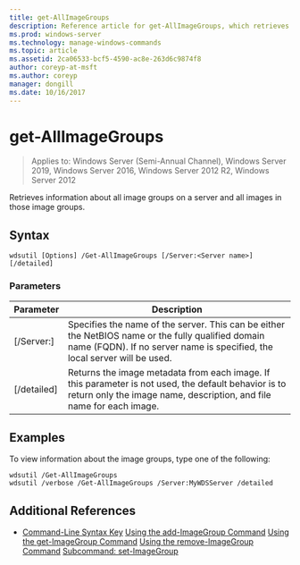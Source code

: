 ```yaml
---
title: get-AllImageGroups
description: Reference article for get-AllImageGroups, which retrieves information about all image groups on a server and all images in those image groups.
ms.prod: windows-server
ms.technology: manage-windows-commands
ms.topic: article
ms.assetid: 2ca06533-bcf5-4590-ac8e-263d6c9874f8
author: coreyp-at-msft
ms.author: coreyp
manager: dongill
ms.date: 10/16/2017
---
```

# get-AllImageGroups

> Applies to: Windows Server (Semi-Annual Channel), Windows Server 2019, Windows Server 2016, Windows Server 2012 R2, Windows Server 2012

Retrieves information about all image groups on a server and all images in those image groups.

## Syntax
```
wdsutil [Options] /Get-AllImageGroups [/Server:<Server name>] [/detailed]
```
### Parameters
|Parameter|Description|
|-------|--------|
|[/Server:<Server name>]|Specifies the name of the server. This can be either the NetBIOS name or the fully qualified domain name (FQDN). If no server name is specified, the local server will be used.|
|[/detailed]|Returns the image metadata from each image. If this parameter is not used, the default behavior is to return only the image name, description, and file name for each image.|
## Examples
To view information about the image groups, type one of the following:
```
wdsutil /Get-AllImageGroups
wdsutil /verbose /Get-AllImageGroups /Server:MyWDSServer /detailed
```
## Additional References
- [Command-Line Syntax Key](command-line-syntax-key.md)
[Using the add-ImageGroup Command](using-the-add-imagegroup-command.md)
[Using the get-ImageGroup Command](using-the-get-imagegroup-command.md)
[Using the remove-ImageGroup Command](using-the-remove-imagegroup-command.md)
[Subcommand: set-ImageGroup](subcommand-set-imagegroup.md)

